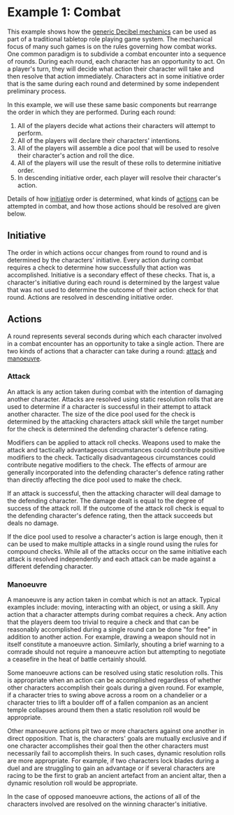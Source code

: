 # Example 1: Combat
This example shows how the
[generic Decibel mechanics](README.md)
can be used as part of a traditional tabletop role playing game system.
The mechanical focus of many such games is on the rules governing how combat works.
One common paradigm is to subdivide a combat encounter into a sequence of rounds.
During each round, each character has an opportunity to act.  On a player's turn, they
will decide what action their character will take and then resolve that action
immediately. Characters act in some initiative order that is the same
during each round and determined by some independent preliminary process.

In this example, we will use these same basic components but rearrange the order in
which they are performed. During each round:
  1. All of the players decide what actions their characters will attempt to perform.
  2. All of the players will declare their characters' intentions.
  3. All of the players will assemble a dice pool that will be used to resolve their
     character's action and roll the dice.
  4. All of the players will use the result of these rolls to determine initiative order.
  5. In descending initiative order, each player will resolve their character's action.  

Details of how [initiative](#initiative) order is determined, what kinds of
[actions](#actions) can be attempted in combat, and how those actions should be resolved
are given below.   

## Initiative
The order in which actions occur changes from round to round and is determined by the
characters' initiative. Every action during combat requires a check to determine how
successfully that action was accomplished. Initiative is a secondary effect of these
checks. That is, a character's initiative during each round is determined by the largest
value that was not used to determine the outcome of their action check for that round.
Actions are resolved in descending initiative order.

## Actions
A round represents several seconds during which each character involved in a combat
encounter has an opportunity to take a single action. There are two kinds of actions
that a character can take during a round: [attack](#attack) and
[manoeuvre](#manoeuvre).

### Attack
An attack is any action taken during combat with the intention of damaging another
character. Attacks are resolved using static resolution rolls that are used to determine
if a character is successful in their attempt to attack another character.  The size of
the dice pool used for the check is determined by the attacking characters attack skill
while the target number for the check is determined the defending character's defence
rating.

Modifiers can be applied to attack roll checks.  Weapons used to make the attack and
tactically advantageous circumstances could contribute positive modifiers to the check.
Tactically disadvantageous circumstances could contribute negative modifiers to the
check. The effects of armour are generally incorporated into the defending character's
defence rating rather than directly affecting the dice pool used to make the check.

If an attack is successful, then the attacking character will deal damage to the
defending character.  The damage dealt is equal to the degree of success of the
attack roll. If the outcome of the attack roll check is equal to the defending
character's defence rating, then the attack succeeds but deals no damage.

If the dice pool used to resolve a character's action is large enough, then it can be
used to make multiple attacks in a single round using the rules for compound checks.
While all of the attacks occur on the same initiative each attack is resolved
independently and each attack can be made against a different defending character.

### Manoeuvre
A manoeuvre is any action taken in combat which is not an attack. Typical examples
include: moving, interacting with an object, or using a skill.  Any action that a
character attempts during combat requires a check. Any action that the players deem too
trivial to require a check and that can be reasonably accomplished during a single round
can be done "for free" in addition to another action. For example, drawing a weapon
should not in itself constitute a manoeuvre action.  Similarly, shouting a brief warning
to a comrade should not require a manoeuvre action but attempting to negotiate a
ceasefire in the heat of battle certainly should.

Some manoeuvre actions can be resolved using static resolution rolls. This is
appropriate when an action can be accomplished regardless of whether other characters
accomplish their goals during a given round.  For example, if a character tries to
swing above across a room on a chandelier or a character tries to lift a boulder off of
a fallen companion as an ancient temple collapses around them then a static resolution
roll would be appropriate.

Other manoeuvre actions pit two or more characters against one another in direct
opposition. That is, the characters' goals are mutually exclusive and if one character
accomplishes their goal then the other characters must necessarily fail to accomplish
theirs. In such cases, dynamic resolution rolls are more appropriate. For example,
if two characters lock blades during a duel and are struggling to gain an advantage
or if several characters are racing to be the first to grab an ancient artefact
from an ancient altar, then a dynamic resolution roll would be appropriate.  

In the case of opposed manoeuvre actions, the actions of all of the characters involved
are resolved on the winning character's initiative.  
